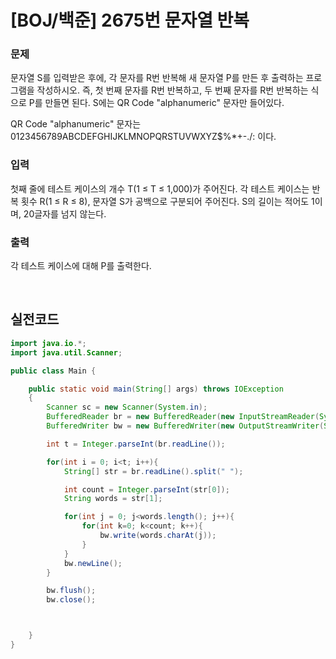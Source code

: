# [BOJ/백준] 2675번 문자열 반복

### 문제

문자열 S를 입력받은 후에, 각 문자를 R번 반복해 새 문자열 P를 만든 후 출력하는 프로그램을 작성하시오. 즉, 첫 번째 문자를 R번 반복하고, 두 번째 문자를 R번 반복하는 식으로 P를 만들면 된다. S에는 QR Code "alphanumeric" 문자만 들어있다.

QR Code "alphanumeric" 문자는 0123456789ABCDEFGHIJKLMNOPQRSTUVWXYZ\$%\*+-./: 이다.

### 입력

첫째 줄에 테스트 케이스의 개수 T(1 ≤ T ≤ 1,000)가 주어진다. 각 테스트 케이스는 반복 횟수 R(1 ≤ R ≤ 8), 문자열 S가 공백으로 구분되어 주어진다. S의 길이는 적어도 1이며, 20글자를 넘지 않는다.

### 출력

각 테스트 케이스에 대해 P를 출력한다.

<br/>

## 실전코드

```java
import java.io.*;
import java.util.Scanner;

public class Main {

    public static void main(String[] args) throws IOException
    {
        Scanner sc = new Scanner(System.in);
        BufferedReader br = new BufferedReader(new InputStreamReader(System.in));
        BufferedWriter bw = new BufferedWriter(new OutputStreamWriter(System.out));

        int t = Integer.parseInt(br.readLine());

        for(int i = 0; i<t; i++){
            String[] str = br.readLine().split(" ");

            int count = Integer.parseInt(str[0]);
            String words = str[1];

            for(int j = 0; j<words.length(); j++){
                for(int k=0; k<count; k++){
                    bw.write(words.charAt(j));
                }
            }
            bw.newLine();
        }

        bw.flush();
        bw.close();



    }
}
```

